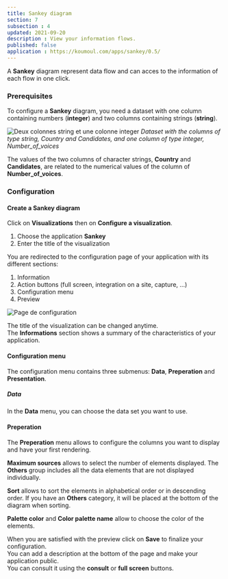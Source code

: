```yaml
---
title: Sankey diagram
section: 7
subsection : 4
updated: 2021-09-20
description : View your information flows.
published: false
application : https://koumoul.com/apps/sankey/0.5/
---
```


A **Sankey** diagram represent data flow and can acces to the information of each flow in one click.

### Prerequisites


To configure a **Sankey** diagram, you need a dataset with one column containing numbers (**integer**) and two columns containing strings (**string**).

![Deux colonnes string et une colonne integer](./images/user-guide/sankey-type.jpg)
*Dataset with the columns of type string, Country and Candidates, and one column of type integer, Number_of_voices*

The values ​​of the two columns of character strings, **Country** and **Candidates**, are related to the numerical values ​​of the column of **Number_of_voices**.

### Configuration
#### Create a Sankey diagram
Click on **Visualizations** then on **Configure a visualization**.


1. Choose the application **Sankey**
2. Enter the title of the visualization

<p>
</p>

You are redirected to the configuration page of your application with its different sections:  

1. Information
2. Action buttons (full screen, integration on a site, capture, ...)
3. Configuration menu
4. Preview

![Page de configuration](./images/user-guide/sankey-config.jpg)

The title of the visualization can be changed anytime.  
The **Informations** section shows a summary of the characteristics of your application.

#### Configuration menu

The configuration menu contains three submenus: **Data**, **Preperation** and **Presentation**.
##### Data

In the **Data** menu, you can choose the data set you want to use.

#### Preperation

The **Preperation** menu allows to configure the columns you want to display and have your first rendering.

**Maximum sources** allows to select the number of elements displayed. The **Others** group includes all the data elements that are not displayed individually.  

**Sort** allows to sort the elements in alphabetical order or in descending order. If you have an **Others** category, it will be placed at the bottom of the diagram when sorting.  

**Palette color** and **Color palette name** allow to choose the color of the elements.

When you are satisfied with the preview click on **Save** to finalize your configuration.  
You can add a description at the bottom of the page and make your application public.  
You can consult it using the **consult** or **full screen** buttons.
